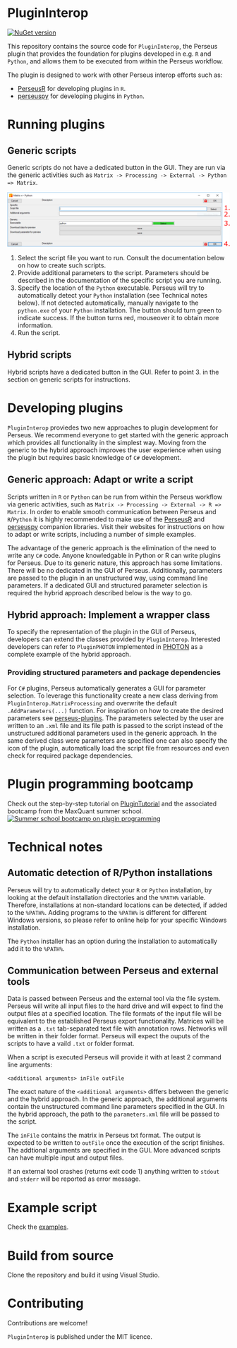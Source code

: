 # PluginInterop

[![NuGet version](https://badge.fury.io/nu/PluginInterop.svg)](https://www.nuget.org/packages/PluginInterop)

This repository contains the source code for `PluginInterop`, the Perseus plugin that provides the foundation for plugins developed in e.g. `R` and `Python`, and allows them to be executed from within the Perseus workflow.

The plugin is designed to work with other Perseus interop efforts such as:

 * [PerseusR](https://www.github.com/cox-labs/PerseusR) for developing plugins in `R`.
 * [perseuspy](https://www.github.com/cox-labs/perseuspy) for developing plugins in `Python`.

# Running plugins
## Generic scripts 
Generic scripts do not have a dedicated button in the GUI. They are run via the generic activities such as `Matrix -> Processing -> External -> Python => Matrix`.

![Screen shot of the Matrix => Python activity](https://raw.githubusercontent.com/cox-labs/plugininterop/master/docs/matrix_python.PNG)

 1. Select the script file you want to run. Consult the documentation below on how to create such scripts.
 2. Provide additional parameters to the script. Parameters should be described in the documentation of the specific script you are running.
 3. Specify the location of the `Python` executable. Perseus will try to automatically detect your `Python` installation (see Technical notes below). If not detected automatically, manually navigate to the `python.exe` of your `Python` installation. The button should turn green to indicate success. If the button turns red, mouseover it to obtain more information.
 4. Run the script.

## Hybrid scripts
Hybrid scripts have a dedicated button in the GUI. Refer to point 3. in the section on generic scripts for instructions.

# Developing plugins
`PluginInterop` proviedes two new approaches to plugin development for Perseus. We recommend everyone to get started with the generic approach which provides all functionality in the simplest way. Moving from the generic to the hybrid approach improves the user experience when using the plugin but requires basic knowledge of `C#` development.

## Generic approach: Adapt or write a script
Scripts written in `R` or `Python` can be run from within the Perseus workflow via generic activities, such as `Matrix -> Processing -> External -> R => Matrix`. In order to enable smooth communication between Perseus and `R`/`Python` it is highly recommended to make use of the [PerseusR](https://www.github.com/cox-labs/PerseusR) and [perseuspy](https://www.github.com/cox-labs/perseuspy) companion libraries. Visit their websites for instructions on how to adapt or write scripts, including a number of simple examples.

The advantage of the generic approach is the elimination of the need to write any `C#` code. Anyone knowledgable in Python or R can write plugins for Perseus. Due to its generic nature, this approach has some limitations. There will be no dedicated in the GUI of Perseus. Additionally, parameters are passed to the plugin in an unstructured way, using command line parameters. If a dedicated GUI and structured parameter selection is required the hybrid approach described below is the way to go.

## Hybrid approach: Implement a wrapper class
To specify the representation of the plugin in the GUI of Perseus, developers can extend the classes provided by `PluginInterop`. Interested developers can refer to `PluginPHOTON` implemented in [PHOTON](https://www.github.com/jdrudolph/photon) as a complete example of the hybrid approach.

### Providing structured parameters and package dependencies
For `C#` plugins, Perseus automatically generates a GUI for parameter selection. To leverage this functionality create a new class deriving from `PluginInterop.MatrixProcessing` and overwrite the default `.AddParameters(...)` function. For inspiration on how to create the desired parameters see [perseus-plugins](https://www.github.com/jurgencox/perseus-plugins). The parameters selected by the user are written to an `.xml` file and its file path is passed to the script instead of the unstructured additional parameters used in the generic approach. In the same derived class were parameters are specified one can also specify the icon of the plugin, automatically load the script file from resources and even check for required package dependencies.

# Plugin programming bootcamp
Check out the step-by-step tutorial on [PluginTutorial](https://github.com/cox-labs/plugintutorial) and the associated bootcamp from the MaxQuant summer school.
[![Summer school bootcamp on plugin programming](https://img.youtube.com/vi/fYGx4oplCpI/0.jpg)](https://youtu.be/fYGx4oplCpI?t=5164)

# Technical notes
## Automatic detection of R/Python installations
Perseus will try to automatically detect your `R` or `Python` installation, by looking at the default installation directories and the `%PATH%` variable. Therefore, installations at non-standard locations can be detected, if added to the `%PATH%`. Adding programs to the `%PATH%` is different for different Windows versions, so please refer to online help for your specific Windows installation.

The `Python` installer has an option during the installation to automatically add it to the `%PATH%`.

## Communication between Perseus and external tools
Data is passed between Perseus and the external tool via the file system. Perseus will write all input files to the hard drive and will expect to find the output files at a specified location. The file formats of the input file will be equivalent to the established Perseus export functionality. Matrices will be written as a `.txt` tab-separated text file with annotation rows. Networks will be written in their folder format. Perseus will expect the ouputs of the scripts to have a vaild `.txt` or folder format.

When a script is executed Perseus will provide it with at least 2 command line arguments:
```
<additional arguments> inFile outFile
```
The exact nature of the `<additional arguments>` differs between the generic and the hybrid approach. In the generic approach, the additional arguments contain the unstructured command line parameters specified in the GUI. In the hybrid approach, the path to the `parameters.xml` file will be passed to the script.

The `inFile` contains the matrix in Perseus txt format. The output is expected to be written to `outFile` once the execution of the script finishes. The addtional arguments are specified in the GUI. More advanced scripts can have multiple input and output files.

If an external tool crashes (returns exit code 1) anything written to `stdout` and `stderr` will be reported as error message.

# Example script

Check the [examples](examples/).

# Build from source

Clone the repository and build it using Visual Studio.

# Contributing

Contributions are welcome!

`PluginInterop` is published under the MIT licence.

